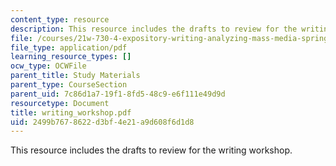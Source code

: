 ```yaml
---
content_type: resource
description: This resource includes the drafts to review for the writing workshop.
file: /courses/21w-730-4-expository-writing-analyzing-mass-media-spring-2001/2499b7678622d3bf4e21a9d608f6d1d8_writing_workshop.pdf
file_type: application/pdf
learning_resource_types: []
ocw_type: OCWFile
parent_title: Study Materials
parent_type: CourseSection
parent_uid: 7c86d1a7-19f1-8fd5-48c9-e6f111e49d9d
resourcetype: Document
title: writing_workshop.pdf
uid: 2499b767-8622-d3bf-4e21-a9d608f6d1d8
---
```

This resource includes the drafts to review for the writing workshop.

